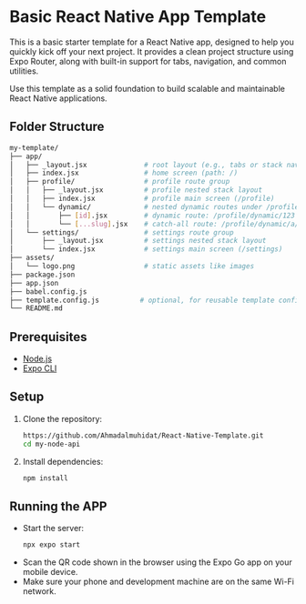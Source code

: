 # Basic React Native App Template
This is a basic starter template for a React Native app, designed to help you quickly kick off your next project. It provides a clean project structure using Expo Router, along with built-in support for tabs, navigation, and common utilities.

Use this template as a solid foundation to build scalable and maintainable React Native applications.

## Folder Structure
```bash
my-template/
├── app/
│   ├── _layout.jsx              # root layout (e.g., tabs or stack navigator)
│   ├── index.jsx                # home screen (path: /)
│   ├── profile/                 # profile route group
│   │   ├── _layout.jsx          # profile nested stack layout
│   │   ├── index.jsx            # profile main screen (/profile)
│   │   └── dynamic/             # nested dynamic routes under /profile/dynamic
│   │       ├── [id].jsx         # dynamic route: /profile/dynamic/123
│   │       └── [...slug].jsx    # catch-all route: /profile/dynamic/a/b/c
│   └── settings/                # settings route group
│       ├── _layout.jsx          # settings nested stack layout
│       └── index.jsx            # settings main screen (/settings)
├── assets/
│   └── logo.png                 # static assets like images
├── package.json
├── app.json
├── babel.config.js
├── template.config.js          # optional, for reusable template config
└── README.md
```

## Prerequisites
- [Node.js](https://nodejs.org/)
- [Expo CLI](https://docs.expo.dev/more/expo-cli/$0)

## Setup
1. Clone the repository:
    ```bash
    https://github.com/Ahmadalmuhidat/React-Native-Template.git
    cd my-node-api
    ```
2. Install dependencies:
    ```bash
    npm install
    ```

## Running the APP
- Start the server:
    ```bash
    npx expo start
    ```
- Scan the QR code shown in the browser using the Expo Go app on your mobile device.
- Make sure your phone and development machine are on the same Wi-Fi network.